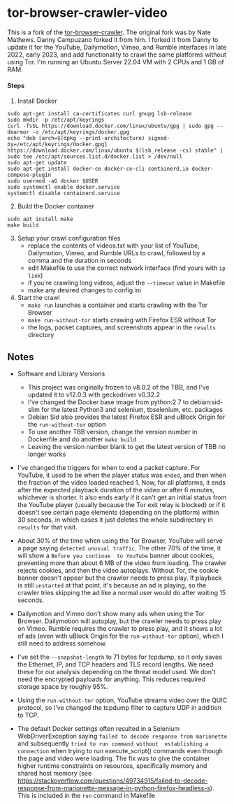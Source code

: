 tor-browser-crawler-video
===============

This is a fork of the [tor-browser-crawler](https://github.com/webfp/tor-browser-crawler).
The original fork was by Nate Mathews. Danny Campuzano forked it from him. I forked it from Danny to update it for the YouTube, Dailymotion, Vimeo, and Rumble interfaces in late 2022, early 2023, and add functionality to crawl the same platforms without using Tor. I'm running an Ubuntu Server 22.04 VM with 2 CPUs and 1 GB of RAM.

#### Steps
1. Install Docker
```
sudo apt-get install ca-certificates curl gnupg lsb-release
sudo mkdir -p /etc/apt/keyrings
curl -fsSL https://download.docker.com/linux/ubuntu/gpg | sudo gpg --dearmor -o /etc/apt/keyrings/docker.gpg
echo "deb [arch=$(dpkg --print-architecture) signed-by=/etc/apt/keyrings/docker.gpg] https://download.docker.com/linux/ubuntu $(lsb_release -cs) stable" | sudo tee /etc/apt/sources.list.d/docker.list > /dev/null
sudo apt-get update
sudo apt-get install docker-ce docker-ce-cli containerd.io docker-compose-plugin
sudo usermod -aG docker $USER
sudo systemctl enable docker.service
systemctl disable containerd.service
```

2. Build the Docker container
```
sudo apt install make
make build
```
3. Setup your crawl configuration files
    * replace the contents of videos.txt with your list of YouTube, Dailymotion, Vimeo, and Rumble URLs to crawl, followed by a comma and the duration in seconds
    * edit Makefile to use the correct network interface (find yours with `ip link`)
    * if you're crawling long videos, adjust the `--timeout` value in Makefile
    * make any desired changes to config.ini
4. Start the crawl
    * `make run` launches a container and starts crawling with the Tor Browser
    * `make run-without-tor` starts crawing with Firefox ESR without Tor
    * the logs, packet captures, and screenshots appear in the `results` directory

## Notes
* Software and Library Versions
    * This project was originally frozen to v8.0.2 of the TBB, and I've updated it to v12.0.3 with geckodriver v0.32.2
    * I've changed the Docker base image from python:2.7 to debian:sid-slim for the latest Python3 and selenium, tbselenium, etc. packages
    * Debian Sid also provides the latest Firefox ESR and uBlock Origin for the `run-without-tor` option
    * To use another TBB version, change the version number in Dockerfile and do another `make build`
    * Leaving the version number blank to get the latest version of TBB no longer works

* I've changed the triggers for when to end a packet capture. For YouTube, it used to be when the player status was `ended`, and then when the fraction of the video loaded 
reached 1. Now, for all platforms, it ends after the expected playback duration of the video or after 6 minutes, whichever is shorter. It also ends early if it can't get an 
initial status from the YouTube player (usually because the Tor exit relay is blocked) or if it doesn't see certain page elements (depending on the platform) within 30 seconds, 
in which cases it just deletes the whole subdirectory in `results` for that visit.

* About 30% of the time when using the Tor Browser, YouTube will serve a page saying `detected unusual traffic`. The other 70% of the time, it will show a `Before you continue 
to YouTube` banner about cookies, preventing more than about 6 MB of the video from loading. The crawler rejects cookies, and then the video autoplays. Without Tor, the cookie 
banner doesn't appear but the crawler needs to press play. If playback is still `unstarted` at that point, it's because an ad is playing, so the crawler tries skipping the ad 
like a normal user would do after waiting 15 seconds.

* Dailymotion and Vimeo don't show many ads when using the Tor Browser. Dailymotion will autoplay, but the crawler needs to press play on Vimeo. Rumble requires the crawler to 
press play, and it shows a lot of ads (even with uBlock Origin for the `run-without-tor` option), which I still need to address somehow.

* I've set the `--snapshot-length` to 71 bytes for tcpdump, so it only saves the Ethernet, IP, and TCP headers and TLS record lengths. We need these for our analysis depending 
on the threat model used. We don't need the encrypted payloads for anything. This reduces required storage space by roughly 95%.

* Using the `run-without-tor` option, YouTube streams video over the QUIC protocol, so I've changed the tcpdump filter to capture UDP in addition to TCP.

* The default Docker settings often resulted in a Selenium WebDriverException saying `failed to decode response from marionette` and subsequently `tried to run command without 
establishing a connection` when trying to run execute_script() commands even though the page and video were loading. The fix was to give the container higher runtime constraints 
on resources, specifically memory and shared host memory (see 
https://stackoverflow.com/questions/49734915/failed-to-decode-response-from-marionette-message-in-python-firefox-headless-s). This is included in the `run` command in Makefile
